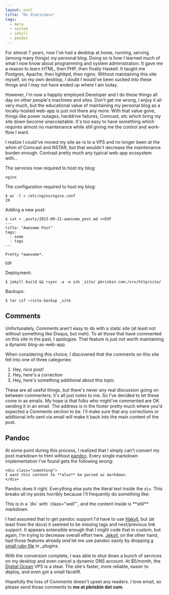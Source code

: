 ```yaml
---
layout: post
title: "On Staticness"
tags:
  - meta
  - system
  - jekyll
  - pandoc
---
```


For almost 7 years, now I've had a desktop at home, running, serving 
(among many things) my personal blog. Doing so is how I learned much of 
what I now know about programming and system administration. It gave me 
a reason to learn HTML, then PHP, then finally Haskell. It taught me 
Postgres, Apache, then lighttpd, then nginx. Without maintaining this 
site myself, on my own desktop, I doubt I would've been sucked into 
these things and I may not have ended up where I am today.

However, I'm now a happily employed Developer and I do these things all 
day on other people's machines and sites. Don't get me wrong, I enjoy it 
all very much, but the educational value of maintaining my personal blog 
as a locally-hosted web-app is just not there any more. With that value 
gone, things like power outages, harddrive failures, Comcast, etc which 
bring my site down become unacceptable. It's too easy to have something 
which requires almost no maintenance while still giving me the control 
and work-flow I want.

I realize I could've moved my site as-is to a VPS and no longer been at 
the whim of Comcast and NSTAR, but that wouldn't decrease the 
maintenance burden enough. Contrast pretty much any typical web-app 
ecosystem with...

The services now required to host my blog:

```
nginx
```

The configuration required to host my blog:

```
$ wc -l < /etc/nginx/nginx.conf
19
```

Adding a new post:

```
$ cat > _posts/2013-09-21-awesome_post.md <<EOF
---
title: "Awesome Post"
tags:
  - some
  - tags
---

Pretty *awesome*.

EOF
```

Deployment:

```
$ jekyll build && rsync -a -e ssh _site/ pbrisbin.com:/srv/http/site/
```

Backups:

```
$ tar czf ~/site.backup _site
```

## Comments

Unfortunately, Comments aren't easy to do with a static site (at least 
not without something like Disqus, but meh). To all those that have 
commented on this site in the past, I apologize. That feature is just 
not worth maintaining a dynamic blog-as-web-app.

When considering this choice, I discovered that the comments on this 
site fell into one of three categories:

1. Hey, nice post!
2. Hey, here's a correction
3. Hey, here's something additional about this topic

These are all useful things, but there's never any real discussion going 
on between commenters; it's all just notes to me. So I've decided to let 
these come in as emails. My hope is that folks who might've commented 
are OK sending it in an email. The address is in the footer pretty much 
where you'd expected a Comments section to be. I'll make sure that any 
corrections or additional info sent via email will make it back into the 
main content of the post.

## Pandoc

At some point during this process, I realized that I simply can't 
convert my post markdown to html without [pandoc][]. Every single 
markdown implementation I've found gets the following wrong:

[pandoc]: http://johnmacfarlane.net/pandoc/

```
<div class="something">
I want this content to **also** be parsed as markdown.
</div>
```

Pandoc does it right. Everything else puts the literal text inside the 
`div`. This breaks all my posts horribly because I'll frequently do 
something like:

<div class="well">
This is in a `div` with `class="well"`, and the content inside is 
**still** markdown.
</div>

I had assumed that to get pandoc support I'd have to use [Hakyll][], but 
(at least from the docs) it seemed to be missing tags and next/previous 
link support. It appears extensible enough that I might code that in 
custom, but again, I'm trying to decrease overall effort here. 
[Jekyll][], on the other hand, had those features already *and* let me 
use pandoc easily by dropping [a small ruby file][plugin] in \_plugins.

[hakyll]: http://jaspervdj.be/hakyll/
[jekyll]: http://jekyllrb.com/
[plugin]: https://github.com/pbrisbin/pbrisbin.com/blob/master/_plugins/pandoc_converter.rb

With the conversion complete, I was able to shut down a bunch of 
services on my desktop and even cancel a dynamic DNS account. At 
$5/month, the [Digital Ocean][digitalocean] VPS is a steal. The site's 
faster, more reliable, easier to deploy, and even got a small facelift.

[digitalocean]: https://www.digitalocean.com/

Hopefully the loss of Comments doesn't upset any readers. I love email, 
so please send those comments to **me at pbrisbin dot com**.
